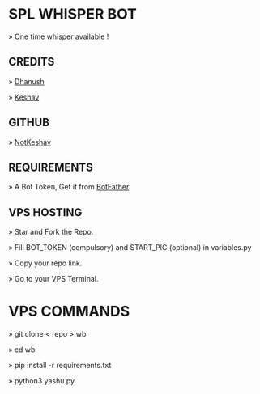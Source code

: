 # SPL WHISPER BOT

» One time whisper available !

## CREDITS

» [Dhanush](https://t.me/c_s_m_king)

» [Keshav](https://t.me/NotKeshav)

## GITHUB

» [NotKeshav](https://github.com/NotKeshav)

## REQUIREMENTS

» A Bot Token, Get it from [BotFather](https://t.me/BOTFATHER)

## VPS HOSTING

» Star and Fork the Repo.

» Fill BOT_TOKEN (compulsory) and START_PIC (optional) in variables.py

» Copy your repo link.

» Go to your VPS Terminal.

# VPS COMMANDS

» git clone < repo > wb

» cd wb

» pip install -r requirements.txt

» python3 yashu.py
